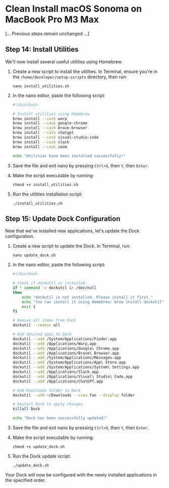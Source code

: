 # Clean Install macOS Sonoma on MacBook Pro M3 Max

[... Previous steps remain unchanged ...]

## Step 14: Install Utilities

We'll now install several useful utilities using Homebrew.

1. Create a new script to install the utilities. In Terminal, ensure you're in the `/home/developer/setup-scripts` directory, then run:
   ```
   nano install_utilities.sh
   ```

2. In the nano editor, paste the following script:

   ```bash
   #!/bin/bash

   # Install utilities using Homebrew
   brew install --cask warp
   brew install --cask google-chrome
   brew install --cask brave-browser
   brew install --cask chatgpt
   brew install --cask visual-studio-code
   brew install --cask slack
   brew install --cask zoom

   echo "Utilities have been installed successfully!"
   ```

3. Save the file and exit nano by pressing `Ctrl+X`, then `Y`, then `Enter`.

4. Make the script executable by running:
   ```
   chmod +x install_utilities.sh
   ```

5. Run the utilities installation script:
   ```
   ./install_utilities.sh
   ```

## Step 15: Update Dock Configuration

Now that we've installed new applications, let's update the Dock configuration.

1. Create a new script to update the Dock. In Terminal, run:
   ```
   nano update_dock.sh
   ```

2. In the nano editor, paste the following script:

   ```bash
   #!/bin/bash

   # Check if dockutil is installed
   if ! command -v dockutil &> /dev/null
   then
       echo "dockutil is not installed. Please install it first."
       echo "You can install it using Homebrew: brew install dockutil"
       exit 1
   fi

   # Remove all items from Dock
   dockutil --remove all

   # Add desired apps to Dock
   dockutil --add /System/Applications/Finder.app
   dockutil --add /Applications/Warp.app
   dockutil --add /Applications/Google\ Chrome.app
   dockutil --add /Applications/Brave\ Browser.app
   dockutil --add /System/Applications/Messages.app
   dockutil --add /System/Applications/App\ Store.app
   dockutil --add /System/Applications/System\ Settings.app
   dockutil --add /Applications/Slack.app
   dockutil --add /Applications/Visual\ Studio\ Code.app
   dockutil --add /Applications/ChatGPT.app

   # Add Downloads folder to Dock
   dockutil --add ~/Downloads --view fan --display folder

   # Restart Dock to apply changes
   killall Dock

   echo "Dock has been successfully updated!"
   ```

3. Save the file and exit nano by pressing `Ctrl+X`, then `Y`, then `Enter`.

4. Make the script executable by running:
   ```
   chmod +x update_dock.sh
   ```

5. Run the Dock update script:
   ```
   ./update_dock.sh
   ```

Your Dock will now be configured with the newly installed applications in the specified order.

